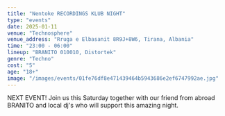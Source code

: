 ```yaml
---
title: "Nentoke RECORDINGS KLUB NIGHT"
type: "events"
date: 2025-01-11
venue: "Technosphere"
venue_address: "Rruga e Elbasanit 8R9J+8W6, Tirana, Albania"
time: "23:00 - 06:00"
lineup: "BRANITO 010010, Distortek"
genre: "Techno"
cost: "5"
age: "18+"
image: "/images/events/01fe76df8e471439464b5943686e2ef6747992ae.jpg"
---
```

NEXT EVENT! Join us this Saturday together with our friend from abroad BRANITO and local dj's who will support this amazing night.